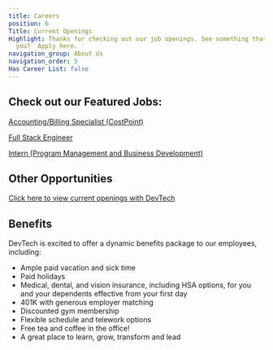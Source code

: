 ```yaml
---
title: Careers
position: 6
Title: Current Openings
Highlight: Thanks for checking out our job openings. See something that interests
  you?  Apply here.
navigation_group: About Us
navigation_order: 5
Has Career List: false
---
```


## Check out our Featured Jobs:
[Accounting/Billing Specialist (CostPoint)](https://devtechsys.bamboohr.com/jobs/view.php?id=42)

[Full Stack Engineer](https://devtechsys.bamboohr.com/jobs/view.php?id=39&source=devtechsys)

[Intern (Program Management and Business Development)](https://devtechsys.bamboohr.com/jobs/view.php?id=41&source=bamboohr)

## Other Opportunities
[Click here to view current openings with DevTech](https://jobs.talent.dynamics.com/jobs/devtechsys.com/2)


## Benefits
DevTech is excited to offer a dynamic benefits package to our employees, including:
* Ample paid vacation and sick time 
* Paid holidays
* Medical, dental, and vision insurance, including HSA options, for you and your dependents effective from your first day 
* 401K with generous employer matching
* Discounted gym membership
* Flexible schedule and telework options
* Free tea and coffee in the office!
* A great place to learn, grow, transform and lead
